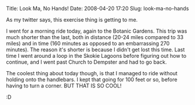 Title: Look Ma, No Hands!
Date: 2008-04-20 17:20
Slug: look-ma-no-hands

As my twitter says, this exercise thing is getting to me.

I went for a morning ride today, again to the Botanic Gardens. This trip
was much shorter than the last, both in distance (20-24 miles compared
to 33 miles) and in time (160 minutes as opposed to an embarrassing 270
minutes). The reason it's shorter is because I didn't get lost this
time. Last time I went around a loop in the Skokie Lagoons before
figuring out how to continue, and I went past Church to Dempster and had
to go back.

The coolest thing about today though, is that I managed to ride without
holding onto the handlebars. I kept that going for 100 feet or so,
before having to turn a corner. BUT THAT IS SO COOL!

:D


